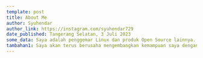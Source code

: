 ```yaml
---
template: post
title: About Me
author: Syuhendar
author_link: https://instagram.com/syuhendar729
date_published: Tangerang Selatan, 3 Juli 2023
some_data: Saya adalah penggemar Linux dan produk Open Source lainnya. Rust dan JavaScript adalah bahasa pemrograman kesukaan saya, tetapi akhir-akhir ini Rust menjadi lebih dominan. Walaupun saya menyukainya saya masih mempelajari berbagai teknologi tersebut dan belum dikatakan mahir menggunakannya. 
tambahan1: Saya akan terus berusaha mengembangkan kemampuan saya dengan belajar secara konsisten. Kemudian saya akan memberikan ilmu yang saya miliki kepada orang lain. Saya yakin dengan itu pastinya ilmu yang saya dapatkan tidak akan sia-sia dilupakan karena selalu diturunkan. Dan terakhir harapan saya kedepannya bisa membuat suatu sistem perangkat lunak yang dapat dimanfaatkan oleh banyak orang.
---
```


